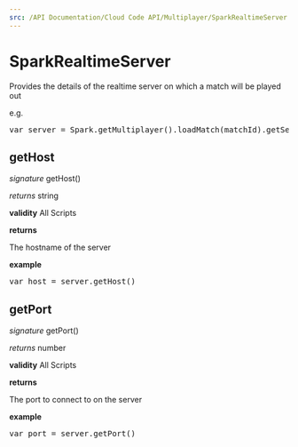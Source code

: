```yaml
---
src: /API Documentation/Cloud Code API/Multiplayer/SparkRealtimeServer.md
---
```


# SparkRealtimeServer

Provides the details of the realtime server on which a match will be played out

e.g.

<pre rel="highlighter" code-brush="js" contenteditable="false">var server = Spark.getMultiplayer().loadMatch(matchId).getServer();</pre>



## getHost

_signature_ getHost()</p>

_returns_ string</p>

<b>validity</b> All Scripts

<b>returns</b>

The hostname of the server

<b>example</b>

<pre rel="highlighter" code-brush="js" contenteditable="false">var host = server.getHost()</pre>


## getPort

_signature_ getPort()</p>

_returns_ number</p>

<b>validity</b> All Scripts

<b>returns</b>

The port to connect to on the server

<b>example</b>

<pre rel="highlighter" code-brush="js" contenteditable="false">var port = server.getPort()</pre>


